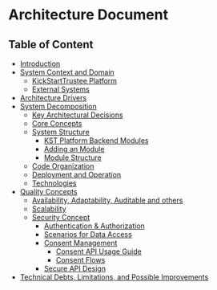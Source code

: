 # Architecture Document

## Table of Content

- [Introduction](<Introduction>)
- [System Context and Domain](<System Context and Domain>)
  - [KickStartTrustee Platform](<System Context and Domain/KickStartTrustee Platform>)
  - [External Systems](<System Context and Domain/External Systems>)
- [Architecture Drivers](<Architecture Drivers>)
- [System Decomposition]()
  - [Key Architectural Decisions]()
  - [Core Concepts]()
  - [System Structure]()
    - [KST Platform Backend Modules]()
    - [Adding an Module]()
    - [Module Structure]()
  - [Code Organization]()
  - [Deployment and Operation]()
  - [Technologies]()
- [Quality Concepts]()
  - [Availability, Adaptability, Auditable and others]()
  - [Scalability]()
  - [Security Concept]()
    - [Authentication & Authorization]()
    - [Scenarios for Data Access]()
    - [Consent Management]()
      - [Consent API Usage Guide]()
      - [Consent Flows]()
    - [Secure API Design]()
- [Technical Debts, Limitations, and Possible Improvements]()
